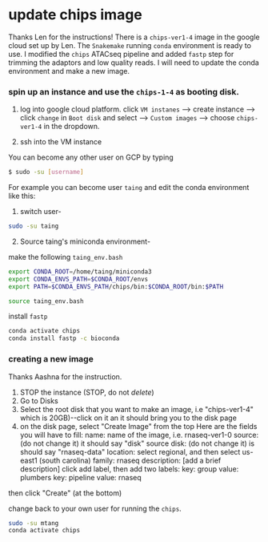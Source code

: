 # update chips image

Thanks Len for the instructions! There is a `chips-ver1-4` image in the google cloud set up by Len.
The `Snakemake` running `conda` environment is ready to use. I modified the `chips` ATACseq pipeline and 
added `fastp` step for trimming the adaptors and low quality reads. I will need to update the conda
environment and make a new image.


### spin up an instance and use the `chips-1-4` as booting disk.

1. log into google cloud platform. click `VM instanes` --> create instance --> click `change` in `Boot disk`
and select --> `Custom images` --> choose `chips-ver1-4` in the dropdown.


2. ssh into the VM instance 

You can become any other user on GCP by typing 

```bash
$ sudo -su [username]
```

For example you can become  user `taing` and edit the conda environment like this:

1. switch user- 

```bash
sudo -su taing
```
2. Source taing's miniconda environment-

make the following `taing_env.bash`

```bash
export CONDA_ROOT=/home/taing/miniconda3
export CONDA_ENVS_PATH=$CONDA_ROOT/envs
export PATH=$CONDA_ENVS_PATH/chips/bin:$CONDA_ROOT/bin:$PATH
```


```bash
source taing_env.bash 
```

install `fastp`

```bash
conda activate chips
conda install fastp -c bioconda
```

### creating a new image 

Thanks Aashna for the instruction.

1. STOP the instance (STOP, do not *delete*)
2. Go to Disks
3. Select the root disk that you want to make an image, i.e "chips-ver1-4" which is 20GB)--click on it an it should bring you to the disk page
4. on the disk page, select "Create Image" from the top
Here are the fields you will have to fill:
name: name of the image, i.e. rnaseq-ver1-0
source: (do not change it) it should say "disk"
source disk: (do not change it) is should say "rnaseq-data"
location: select regional, and then select us-east1 (south carolina)
family: rnaseq
description: [add a brief description]
click add label, then add two labels:
key: group value: plumbers
key: pipeline value: rnaseq

then click "Create" (at the bottom)

change back to your own user for running the `chips`.

```bash
sudo -su mtang
conda activate chips
```






